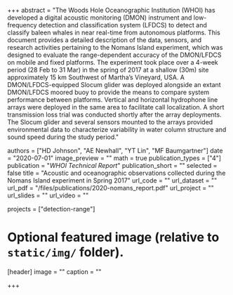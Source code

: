 +++
abstract = "The Woods Hole Oceanographic Institution (WHOI) has developed a digital acoustic monitoring (DMON) instrument and low-frequency detection and classification system (LFDCS) to detect and classify baleen whales in near real-time from autonomous platforms. This document provides a detailed description of the data, sensors, and research activities pertaining to the Nomans Island experiment, which was designed to evaluate the range-dependent accuracy of the DMON/LFDCS on mobile and fixed platforms. The experiment took place over a 4-week period (28 Feb to 31 Mar) in the spring of 2017 at a shallow (30m) site approximately 15 km Southwest of Martha’s Vineyard, USA. A DMON/LFDCS-equipped Slocum glider was deployed alongside an extant DMON/LFDCS moored buoy to provide the means to compare system performance between platforms. Vertical and horizontal hydrophone line arrays were deployed in the same area to facilitate call localization. A short transmission loss trial was conducted shortly after the array deployments. The Slocum glider and several sensors mounted to the arrays provided environmental data to characterize variability in water column structure and sound speed during the study period."

authors = ["HD Johnson", "AE Newhall", "YT Lin", "MF Baumgartner"]
date = "2020-07-01"
image_preview = ""
math = true
publication_types = ["4"]
publication = "*WHOI Technical Report*"
publication_short = ""
selected = false
title = "Acoustic and oceanographic observations collected during the Nomans Island experiment in Spring 2017"
url_code = ""
url_dataset = ""
url_pdf = "/files/publications/2020-nomans_report.pdf"
url_project = ""
url_slides = ""
url_video = ""

projects = ["detection-range"]

# Optional featured image (relative to `static/img/` folder).
[header]
image = ""
caption = ""

+++
